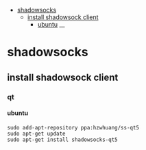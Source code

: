 * [shadowsocks](#shadowsocks)
   * [install shadowsock client](#install-shadowsock-client)
      * [ubuntu](#ubuntu)
__
# shadowsocks
## install shadowsock client
### qt
#### ubuntu
```
sudo add-apt-repository ppa:hzwhuang/ss-qt5
sudo apt-get update
sudo apt-get install shadowsocks-qt5
```
